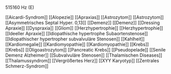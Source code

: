 515160 Hz (E)

[[Aicardi-Syndrom]]
[[Alopezie]]
[[Apraxias]]
[[Astrozytom]]
[[Astrozytom]]
[[Asymmetrisches Septal Hyper. 0,13]]
[[Demenz]]
[[Demenz]]
[[Dressing Apraxie]]
[[Dyspraxia]]
[[Gliom]]
[[Herzhypertrophie]]
[[Herzhypertrophie]]
[[Ideeller Apraxie]]
[[Idiopathische hypertrophe Subaortenstenose]]
[[Idiopathischer hypertropher subvalvuläre Stenosen]]
[[Kahlheit]]
[[Kardiomegalie]]
[[Kardiomyopathie]]
[[Kardiomyopathie]]
[[Krebs]]
[[Krebs]]
[[Oligoastrozytom]]
[[Pancreatic Krebs]]
[[Pseudopelade]]
[[Senile Demenz Alzheimer]]
[[Subvalvuläre Stenosen]]
[[Thalamischen Diseases]]
[[Thalamussyndrom]]
[[Vergrößertes Herz]]
[[XYY Karyotyp]]
[[Zentrales Schmerz-Syndrom]]